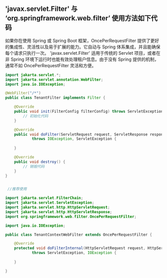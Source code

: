 

## 'javax.servlet.Filter' 与 ‘org.springframework.web.filter’ 使用方法如下代码

如果你在使用 Spring 或 Spring Boot 框架，OncePerRequestFilter 提供了更好的集成性、灵活性以及易于扩展的能力。它自动与 Spring 体系集成，并且能确保每个请求只执行一次。
'javax.servlet.Filter' 适用于传统的 Servlet 项目，或者在非 Spring 环境下运行时也能有效处理租户信息。由于没有 Spring 提供的机制，通常不如 OncePerRequestFilter 灵活和方便。


```java
import jakarta.servlet.*;
import jakarta.servlet.annotation.WebFilter;
import java.io.IOException;

@WebFilter("/*")
public class TenantFilter implements Filter {

    @Override
    public void init(FilterConfig filterConfig) throws ServletException {
        // 初始化代码
    }

    @Override
    public void doFilter(ServletRequest request, ServletResponse response, FilterChain chain)
            throws IOException, ServletException {
        
    }

    @Override
    public void destroy() {
        // 销毁代码
    }
}

```

```java

 //推荐使用

import jakarta.servlet.FilterChain;
import jakarta.servlet.ServletException;
import jakarta.servlet.http.HttpServletRequest;
import jakarta.servlet.http.HttpServletResponse;
import org.springframework.web.filter.OncePerRequestFilter;

import java.io.IOException;

public class TenantContextWebFilter extends OncePerRequestFilter {

    @Override
    protected void doFilterInternal(HttpServletRequest request, HttpServletResponse response, FilterChain chain)
            throws ServletException, IOException {
    
    }

}


```


